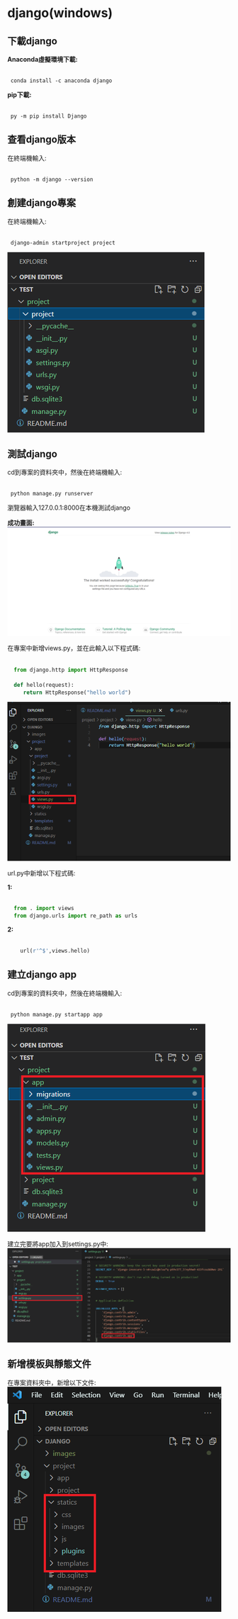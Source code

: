 # django(windows)

 下載django
 ---

 __Anaconda虛擬環境下載:__
 ```shell

  conda install -c anaconda django

 ```

 __pip下載:__
  ```shell

   py -m pip install Django

 ```

 查看django版本
 ---


 在終端機輸入:
 ```shell 

  python -m django --version 

 ```

 創建django專案
 ---

 在終端機輸入:
 ```shell

  django-admin startproject project

 ```

 ![projecct](images/project.png)

 測試django
 ---

 cd到專案的資料夾中，然後在終端機輸入:
 ```shell

  python manage.py runserver

 ```
 
瀏覽器輸入127.0.0.1:8000在本機測試django

__成功畫面:__
![django](images/django.png)

在專案中新增views.py，並在此輸入以下程式碼:

```py

  from django.http import HttpResponse

  def hello(request):
     return HttpResponse("hello world")

```
![views](/images/views.py.png)

url.py中新增以下程式碼:

__1:__
```py
 
  from . import views
  from django.urls import re_path as urls 

```

__2:__
```py
 
    url(r'^$',views.hello)

```


建立django app
---

cd到專案的資料夾中，然後在終端機輸入:
 ```shell

  python manage.py startapp app

 ```
 ![app](images/app.png)

 建立完要將app加入到settings.py中:
 ![app-settings](images/app_settings.png)

新增模板與靜態文件
---

在專案資料夾中，新增以下文件:  
![app-settings](images/statics.png)







